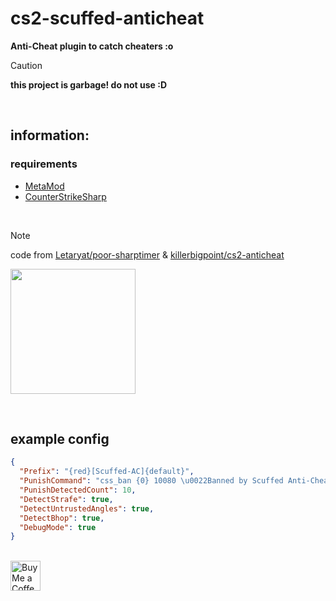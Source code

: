 # cs2-scuffed-anticheat

**Anti-Cheat plugin to catch cheaters :o**

> [!CAUTION]
> **this project is garbage! do not use :D**

<br>

## information:

### requirements

- [MetaMod](https://github.com/alliedmodders/metamod-source)
- [CounterStrikeSharp](https://github.com/roflmuffin/CounterStrikeSharp)

<br>

> [!NOTE]
> code from [Letaryat/poor-sharptimer](https://github.com/Letaryat/poor-sharptimer) & [killerbigpoint/cs2-anticheat](https://github.com/killerbigpoint/cs2-anticheat)

<img src="https://github.com/user-attachments/assets/53e486cc-8da4-45ab-bc6e-eb38145aba36" height="200px"> <br>

<br>

## example config

```json
{
  "Prefix": "{red}[Scuffed-AC]{default}",
  "PunishCommand": "css_ban {0} 10080 \u0022Banned by Scuffed Anti-Cheat\u0022",
  "PunishDetectedCount": 10,
  "DetectStrafe": true,
  "DetectUntrustedAngles": true,
  "DetectBhop": true,
  "DebugMode": true
}
```

<br> <a href="https://ko-fi.com/exkludera" target="blank"><img src="https://cdn.ko-fi.com/cdn/kofi5.png" height="48px" alt="Buy Me a Coffee at ko-fi.com"></a>
